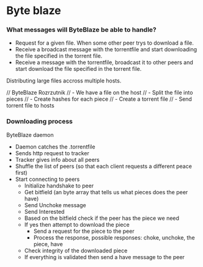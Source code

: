 
# Byte blaze

### What messages will ByteBlaze be able to handle?

- Request for a given file. When some other peer trys to download a file.
- Receive a broadcast message with the torrentfile and start downloading the file specified in the torrent file.
- Receive a message with the torrentfile, broadcast it to other peers and start download the file specified in the torrent file.


Distributing large files accross multiple hosts.

// ByteBlaze Rozrzutnik
// - We have a file on the host
// - Split the file into pieces
// - Create hashes for each piece
// - Create a torrent file
// - Send torrent file to hosts

### Downloading process

ByteBlaze daemon
- Daemon catches the .torrentfile
- Sends http request to tracker
- Tracker gives info about all peers
- Shuffle the list of peers (so that each client requests a different peace first)
- Start connecting to peers
  - Initialize handshake to peer
  - Get bitfield (an byte array that tells us what pieces does the peer have)
  - Send Unchoke message
  - Send Interested
  - Based on the bitfield check if the peer has the piece we need
  - If yes then attempt to download the piece
  	- Send a request for the piece to the peer
  	- Process the response, possible responses: choke, unchoke, the piece, have
  - Check integrity of the downloaded piece
  - If everything is validated then send a have message to the peer
